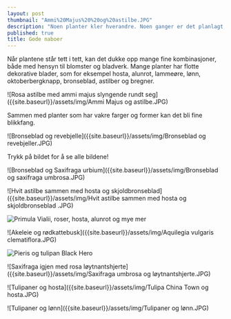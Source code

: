 ```yaml
---
layout: post
thumbnail: "Ammi%20Majus%20%20og%20astilbe.JPG"
description: "Noen planter kler hverandre. Noen ganger er det planlagt, mens andre ganger er det helt tilfeldig. Ta en titt på disse bildene!"
published: true
title: Gode naboer
---
```



Når plantene står tett i tett, kan det dukke opp mange fine kombinasjoner, både med hensyn til blomster og bladverk. Mange planter har flotte dekorative blader, som for eksempel hosta, alunrot, lammeøre, lønn, oktoberbergknapp, bronseblad, astilber og bregner. 

![Rosa astilbe med ammi majus slyngende rundt seg]({{site.baseurl}}/assets/img/Ammi Majus  og astilbe.JPG)

<!--more--> 

Sammen med planter som har vakre farger og former kan det bli fine blikkfang.

![Bronseblad og revebjelle]({{site.baseurl}}/assets/img/Bronseblad og revebjeller.JPG)

Trykk på bildet for å se alle bildene!

![Bronseblad og Saxifraga urbium]({{site.baseurl}}/assets/img/Bronseblad og saxifraga umbrosa.JPG)

![Hvit astilbe sammen med hosta og skjoldbronseblad]({{site.baseurl}}/assets/img/Hvit astilbe sammen med hosta og skjoldbronseblad .JPG)
 
![Primula Vialii, roser, hosta, alunrot og mye mer]({{site.baseurl}}/assets/img/Frodig.JPG)
 
![Akeleie og rødkattebusk]({{site.baseurl}}/assets/img/Aquilegia vulgaris clematiflora.JPG)
 
![Pieris og tulipan Black Hero]({{site.baseurl}}/assets/img/Pieris%20'Forest%20Flame'%20og%20tulipanen%20Black%20hero.JPG)

![Saxifraga igjen med rosa løytnantshjerte]({{site.baseurl}}/assets/img/Saxifraga umbrosa og løytnantshjerte.JPG)

![Tulipaner og hosta]({{site.baseurl}}/assets/img/Tulipa China Town og hosta.JPG)

![Tulipaner og lønn]({{site.baseurl}}/assets/img/Tulipaner og lønn.JPG)
